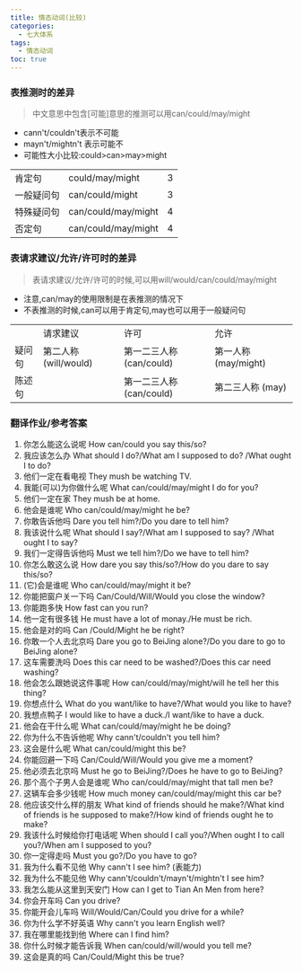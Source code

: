```yaml
---
title: 情态动词(比较)
categories:
  - 七大体系
tags:
  - 情态动词
toc: true 
---
```



### 表推测时的差异

> 中文意思中包含[可能]意思的推测可以用can/could/may/might

* cann't/couldn't表示不可能
* mayn't/mightn't 表示可能不
* 可能性大小比较:could>can>may>might

|            |                     |     |
| ---------- | ------------------- | --- |
| 肯定句     | could/may/might     | 3   |
| 一般疑问句 | can/could/might     | 3   |
| 特殊疑问句 | can/could/may/might | 4   |
| 否定句     | can/could/may/might | 4   |

### 表请求建议/允许/许可时的差异

>表请求建议/允许/许可的时候,可以用will/would/can/could/may/might

* 注意,can/may的使用限制是在表推测的情况下
* 不表推测的时候,can可以用于肯定句,may也可以用于一般疑问句



|        |                       |                          |                      |
| ------ | --------------------- | ------------------------ | -------------------- |
|        | 请求建议              | 许可                     | 允许                 |
| 疑问句 | 第二人称 (will/would) | 第一二三人称 (can/could) | 第一人称 (may/might) |
| 陈述句 |                       | 第一二三人称 (can/could) | 第二三人称 (may)     |





### 翻译作业/参考答案

1. 你怎么能这么说呢 How can/could you say this/so?
2. 我应该怎么办 What should I do?/What am I supposed to do? /What ought I to do?
3. 他们一定在看电视  They mush be watching TV.
4. 我能(可以)为你做什么呢 What can/could/may/might I do  for you?
5. 他们一定在家    They mush be at home.
6. 他会是谁呢 Who can/could/may/might he be?
7. 你敢告诉他吗 Dare you tell him?/Do you dare to tell him?
8. 我该说什么呢 What should I say?/What am I supposed to say? /What ought I to say?
9.  我们一定得告诉他吗 Must we tell him?/Do we have to tell him?
10. 你怎么敢这么说 How dare you say this/so?/How do you dare to say this/so?
11. (它)会是谁呢 Who can/could/may/might  it be?
12. 你能把窗户关一下吗 Can/Could/Will/Would you close the window?
13. 你能跑多快 How fast can you run?
14. 他一定有很多钱 He must have a lot of monay./He must be rich.
15. 他会是对的吗 Can /Could/Might he be right?
16. 你敢一个人去北京吗 Dare you go to BeiJing alone?/Do you dare to go to BeiJing alone?
17. 这车需要洗吗 Does this car need to be washed?/Does this car need washing?
18. 他会怎么跟她说这件事呢 How can/could/may/might/will he tell her this thing?
19. 你想点什么 What do you want/like to have?/What would you like to have?
20. 我想点鸭子 I would like to have a duck./I want/like to have a duck.
21. 他会在干什么呢 What can/could/may/might he be doing?
22. 你为什么不告诉他呢 Why cann't/couldn't you tell him?
23. 这会是什么呢 What can/could/might this be?
24. 你能回避一下吗 Can/Could/Will/Would you give me a moment? 
25. 他必须去北京吗 Must he go to BeiJing?/Does he have  to go to BeiJing?
26. 那个高个子男人会是谁呢 Who can/could/may/might that tall men be?
27. 这辆车会多少钱呢 How much money can/could/may/might this car be?
28. 他应该交什么样的朋友 What kind of friends should he make?/What kind of friends is he supposed  to  make?/How kind of friends ought he to make?
29. 我该什么时候给你打电话呢 When should I call you?/When ought I to call you?/When am I supposed to you?
30. 你一定得走吗 Must you go?/Do you have to  go?
31. 我为什么看不见他 Why cann't I see him? (表能力)
32. 我为什么不能见他 Why cann't/couldn't/mayn't/mightn't I see him? 
33. 我怎么能从这里到天安门 How can I get to Tian An Men from here?
34. 你会开车吗 Can you drive?
35. 你能开会儿车吗 Will/Would/Can/Could you drive for a while?
36. 你为什么学不好英语 Why cann't you learn English well?
37. 我在哪里能找到他 Where can I find him?
38. 你什么时候才能告诉我 When can/could/will/would you tell me?
39. 这会是真的吗 Can/Could/Might this be true?

